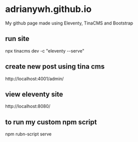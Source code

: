 # adrianywh.github.io
My github page made using Eleventy, TinaCMS and Bootstrap

## run site
npx tinacms dev -c "eleventy --serve"

## create new post using tina cms
http://localhost:4001/admin/

## view eleventy site
http://localhost:8080/

## to run my custom npm script
npm rubn-script serve